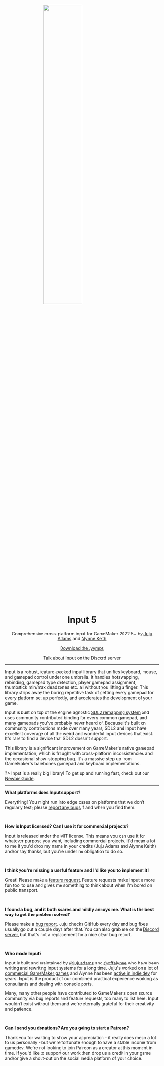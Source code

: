<img src="https://raw.githubusercontent.com/JujuAdams/Input/master/LOGO.png" width="50%" style="display: block; margin: auto;" />
<h1 align="center">Input 5</h1>
<p align="center">Comprehensive cross-platform input for GameMaker 2022.5+ by <a href="https://twitter.com/jujuadams" target="_blank">Juju Adams</a> and <a href="https://twitter.com/offalynne" target="_blank">Alynne Keith</a></p>

<p align="center"><a href="https://github.com/JujuAdams/Input/releases/" target="_blank">Download the .yymps</a></p>
<p align="center">Talk about Input on the <a href="https://discord.gg/8krYCqr" target="_blank">Discord server</a></p>

---

Input is a robust, feature-packed input library that unifies keyboard, mouse, and gamepad control under one umbrella. It handles hotswapping, rebinding, gamepad type detection, player gamepad assignment, thumbstick min/max deadzones etc. all without you lifting a finger. This library strips away the boring repetitive task of getting every gamepad for every platform set up perfectly, and accelerates the development of your game.

Input is built on top of the engine agnostic [SDL2 remapping system](https://github.com/gabomdq/SDL_GameControllerDB) and uses community contributed binding for every common gamepad, and many gamepads you've probably never heard of. Because it's built on community contributions made over many years, SDL2 and Input have excellent coverage of all the weird and wonderful input devices that exist. It's rare to find a device that SDL2 doesn't support.

This library is a significant improvement on GameMaker's native gamepad implementation, which is fraught with cross-platform inconsistencies and the occasional show-stopping bug. It's a massive step up from GameMaker's barebones gamepad and keyboard implementations.

?> Input is a really big library! To get up and running fast, check out our [Newbie Guide](Newbie-Guide).

---

**What platforms does Input support?**

Everything! You might run into edge cases on platforms that we don't regularly test; please [report any bugs](https://github.com/JujuAdams/Input/issues) if and when you find them.

&nbsp;

**How is Input licensed? Can I use it for commercial projects?**

[Input is released under the MIT license](https://github.com/JujuAdams/Input/blob/master/LICENSE). This means you can use it for whatever purpose you want, including commercial projects. It'd mean a lot to me if you'd drop my name in your credits (Juju Adams and Alynne Keith) and/or say thanks, but you're under no obligation to do so.

&nbsp;

**I think you're missing a useful feature and I'd like you to implement it!**

Great! Please make a [feature request](https://github.com/JujuAdams/Input/issues). Feature requests make Input a more fun tool to use and gives me something to think about when I'm bored on public transport.

&nbsp;

**I found a bug, and it both scares and mildly annoys me. What is the best way to get the problem solved?**

Please make a [bug report](https://github.com/JujuAdams/Input/issues). Juju checks GitHub every day and bug fixes usually go out a couple days after that. You can also grab me on the [Discord server](https://discord.gg/8krYCqr), but that's not a replacement for a nice clear bug report.

&nbsp;

**Who made Input?**

Input is built and maintained by [@jujuadams](https://twitter.com/jujuadams) and [@offalynne](https://twitter.com/offalynne) who have been writing and rewriting input systems for a long time. Juju's worked on a lot of [commercial GameMaker games](http://www.jujuadams.com/) and Alynne has been [active in indie dev](https://offalynne.neocities.org/) for years. Input is the product of our combined practical experience working as consultants and dealing with console ports.

Many, many other people have contributed to GameMaker's open source community via bug reports and feature requests, too many to list here. Input wouldn't exist without them and we're eternally grateful for their creativity and patience.

&nbsp;

**Can I send you donations? Are you going to start a Patreon?**

Thank you for wanting to show your appreciation - it really does mean a lot to us personally - but we're fortunate enough to have a stable income from gamedev. We're not looking to join Patreon as a creator at this moment in time. If you'd like to support our work then drop us a credit in your game and/or give a shout-out on the social media platform of your choice.
